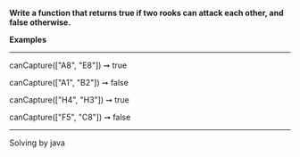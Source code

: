 **Write a function that returns true if two rooks can attack each other, and false otherwise.**

**Examples**

***
canCapture(["A8", "E8"]) ➞ true

canCapture(["A1", "B2"]) ➞ false

canCapture(["H4", "H3"]) ➞ true

canCapture(["F5", "C8"]) ➞ false
***

Solving by java
